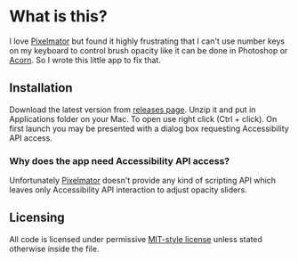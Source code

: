 # What is this?

I love [Pixelmator](http://pixelmator.com) but found it highly frustrating that I can't use number keys on my keyboard to control brush opacity like it can be done in Photoshop or [Acorn](http://www.flyingmeat.com/acorn/). So I wrote this little app to fix that.

## Installation

[github]:https://github.com/grassator/pixelmator-opacity-helper/releases/

Download the latest version from [releases page][github]. Unzip it and put in Applications folder on your Mac. To open use right click (Ctrl + click). On first launch you may be presented with a dialog box requesting Accessibility API access.

### Why does the app need Accessibility API access?

Unfortunately [Pixelmator](http://pixelmator.com) doesn't provide any kind of scripting API which leaves only Accessibility API interaction to adjust opacity sliders.

## Licensing

All code is licensed under permissive [MIT-style license](https://github.com/grassator/pixelmator-opacity-helper/blob/master/LICENSE-MIT) unless stated otherwise inside the file.